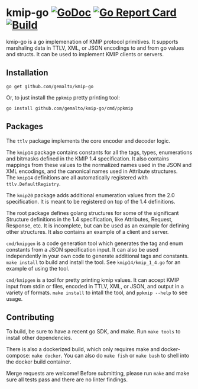 kmip-go [![GoDoc](https://godoc.org/github.com/gemalto/kmip-go?status.png)](https://godoc.org/github.com/gemalto/kmip-go) [![Go Report Card](https://goreportcard.com/badge/github.com/gemalto/kmip-go)](https://goreportcard.com/report/gemalto/kmip-go) [![Build](https://github.com/gemalto/kmip-go/workflows/Build/badge.svg)](https://github.com/gemalto/kmip-go/actions?query=branch%3Amaster+workflow%3ABuild+)
=======

kmip-go is a go implemenation of KMIP protocol primitives.  It supports marshaling data in TTLV, XML, or JSON
encodings to and from go values and structs.  It can be used to implement KMIP clients or servers.

Installation
------------

    go get github.com/gemalto/kmip-go
    
Or, to just install the `ppkmip` pretty printing tool:

    go install github.com/gemalto/kmip-go/cmd/ppkmip
    
Packages
--------

The `ttlv` package implements the core encoder and decoder logic.

The `kmip14` package contains constants for all the tags, types, enumerations and bitmasks defined in the KMIP 1.4
specification.   It also contains mappings from these values to the normalized names used in the JSON and XML
encodings, and the canonical names used in Attribute structures.  
The `kmip14` definitions are all automatically registered with `ttlv.DefaultRegistry`.

The `kmip20` package adds additional enumeration values from the 2.0 specification.  It is meant to be registered
on top of the 1.4 definitions.

The root package defines golang structures for some of the significant Structure definitions in the 1.4 
specification, like Attributes, Request, Response, etc.  It is incomplete, but can be used as an example
for defining other structures.  It also contains an example of a client and server.

`cmd/kmipgen` is a code generation tool which generates the tag and enum constants from a JSON specification
input.  It can also be used independently in your own code to generate additional tags and constants.  `make install`
to build and install the tool.  See `kmip14/kmip_1_4.go` for an example of using the tool.

`cmd/kmipgen` is a tool for pretty printing kmip values.  It can accept KMIP input from stdin or files, encoded
in TTLV, XML, or JSON, and output in a variety of formats.  `make install` to intall the tool, and 
`ppkmip --help` to see usage.

Contributing
------------

To build, be sure to have a recent go SDK, and make.  Run `make tools` to install other dependencies.

There is also a dockerized build, which only requires make and docker-compose: `make docker`.  You can also
do `make fish` or `make bash` to shell into the docker build container.

Merge requests are welcome!  Before submitting, please run `make` and make sure all tests pass and there are
no linter findings.